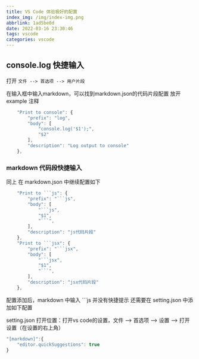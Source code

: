 ```yaml
---
title: VS Code 体验极好的配置
index_img: /img/index-img.png
abbrlink: 1ad5be0d
date: 2022-03-16 23:30:46
tags: vscode
categories: vscode
---
```


## console.log 快捷输入

打开 `文件 --> 首选项 --> 用户片段`

在输入框中输入markdown，可以找到markdown.json的代码片段配置 放开 example 注释

```js
	"Print to console": {
		"prefix": "log",
		"body": [
			"console.log('$1');",
			"$2"
		],
		"description": "Log output to console"
	},
```

### markdown 代码段快捷输入

同上 在 markdown.json 中继续配置如下

```js
	"Print to ```js": {
		"prefix": "```js",
		"body": [
			"```js",
			"$1",
			"```",
		],
		"description": "js代码片段"
	},
	"Print to ```jsx": {
		"prefix": "```jsx",
		"body": [
			"```jsx",
			"$1",
			"```",
		],
		"description": "jsx代码片段"
	},
```

配置添加后，markdown 中输入 ```js 并没有快捷提示 还需要在 setting.json 中添加如下配置

setting.json 打开位置：打开vs code的设置，文件 --> 首选项 --> 设置 --> 打开设置（在设置的右上角）

```js
"[markdown]":{
    "editor.quickSuggestions": true
}
```